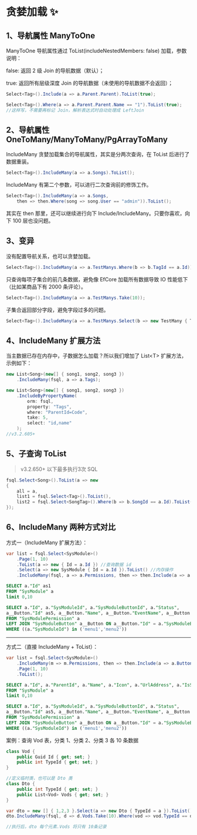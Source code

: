 # 贪婪加载 ✨

## 1、导航属性 ManyToOne

ManyToOne 导航属性通过 ToList(includeNestedMembers: false) 加载，参数说明：

false: 返回 2 级 Join 的导航数据（默认）；

true: 返回所有层级深度 Join 的导航数据（未使用的导航数据不会返回）；

```csharp
Select<Tag>().Include(a => a.Parent.Parent).ToList(true);

Select<Tag>().Where(a => a.Parent.Parent.Name == "1").ToList(true);
//这样写，不需要再标记 Join，解析表达式时自动处理成 LeftJoin
```

## 2、导航属性 OneToMany/ManyToMany/PgArrayToMany

IncludeMany 贪婪加载集合的导航属性，其实是分两次查询，在 ToList 后进行了数据重装。

```csharp
Select<Tag>().IncludeMany(a => a.Songs).ToList();
```

IncludeMany 有第二个参数，可以进行二次查询前的修饰工作。

```csharp
Select<Tag>().IncludeMany(a => a.Songs,
    then => then.Where(song => song.User == "admin")).ToList();
```

其实在 then 那里，还可以继续进行向下 Include/IncludeMany。只要你喜欢，向下 100 层也没问题。

## 3、变异

没有配置导航关系，也可以贪婪加载。

```csharp
Select<Tag>().IncludeMany(a => a.TestManys.Where(b => b.TagId == a.Id));
```

只查询每项子集合的前几条数据，避免像 EfCore 加载所有数据导致 IO 性能低下（比如某商品下有 2000 条评论）。

```csharp
Select<Tag>().IncludeMany(a => a.TestManys.Take(10));
```

子集合返回部分字段，避免字段过多的问题。

```csharp
Select<Tag>().IncludeMany(a => a.TestManys.Select(b => new TestMany { Title = b.Title ... }));
```

## 4、IncludeMany 扩展方法

当主数据已存在内存中，子数据怎么加载？所以我们增加了 List\<T\> 扩展方法，示例如下：

```csharp
new List<Song>(new[] { song1, song2, song3 })
    .IncludeMany(fsql, a => a.Tags);
```

```csharp
new List<Song>(new[] { song1, song2, song3 })
    .IncludeByPropertyName(
        orm: fsql,
        property: "Tags",
        where: "ParentId=Code",
        take: 5,
        select: "id,name"
    );
//v3.2.605+
```

## 5、子查询 ToList

> v3.2.650+ 以下最多执行3次 SQL

```csharp
fsql.Select<Song>().ToList(a => new
{
    all = a,
    list1 = fsql.Select<Tag>().ToList(),
    list2 = fsql.Select<SongTag>().Where(b => b.SongId == a.Id).ToList()
});
```

## 6、IncludeMany 两种方式对比

方式一（IncludeMany 扩展方法）：

```csharp
var list = fsql.Select<SysModule>()
    .Page(1, 10)
    .ToList(a => new { Id = a.Id }) //查询数据 id
    .Select(a => new SysModule { Id = a.Id }).ToList() //内存操作
    .IncludeMany(fsql, a => a.Permissions, then => then.Include(a => a.Button));
```

```sql
SELECT a."Id" as1 
FROM "SysModule" a 
limit 0,10

SELECT a."Id", a."SysModuleId", a."SysModuleButtonId", a."Status", 
a__Button."Id" as5, a__Button."Name", a__Button."EventName", a__Button."EnCode", a__Button."Icon", a__Button."Sort", a__Button."CreateTime" 
FROM "SysModulePermission" a 
LEFT JOIN "SysModuleButton" a__Button ON a__Button."Id" = a."SysModuleButtonId" 
WHERE ((a."SysModuleId") in ('menu1','menu2'))
```

---

方式二（直接 IncludeMany + ToList）：

```csharp
var list = fsql.Select<SysModule>()
    .IncludeMany(m => m.Permissions, then => then.Include(a => a.Button))
    .Page(1, 10)
    .ToList();
```

```sql
SELECT a."Id", a."ParentId", a."Name", a."Icon", a."UrlAddress", a."IsShow", a."Sort", a."Description", a."CreateTime"
FROM "SysModule" a
limit 0,10

SELECT a."Id", a."SysModuleId", a."SysModuleButtonId", a."Status",
a__Button."Id" as5, a__Button."Name", a__Button."EventName", a__Button."EnCode", a__Button."Icon", a__Button."Sort", a__Button."CreateTime"
FROM "SysModulePermission" a
LEFT JOIN "SysModuleButton" a__Button ON a__Button."Id" = a."SysModuleButtonId"
WHERE ((a."SysModuleId") in ('menu1','menu2'))
```

案例：查询 Vod 表，分类 1、分类 2、分类 3 各 10 条数据

```csharp
class Vod {
    public Guid Id { get; set; }
    public int TypeId { get; set; }
}

//定义临时类，也可以是 Dto 类
class Dto {
    public int TypeId { get; set; }
    public List<Vod> Vods { get; set; }
}

var dto = new [] { 1,2,3 }.Select(a => new Dto { TypeId = a }).ToList();
dto.IncludeMany(fsql, d => d.Vods.Take(10).Where(vod => vod.TypeId == d.TypeId));

//执行后，dto 每个元素.Vods 将只有 10条记录
```
